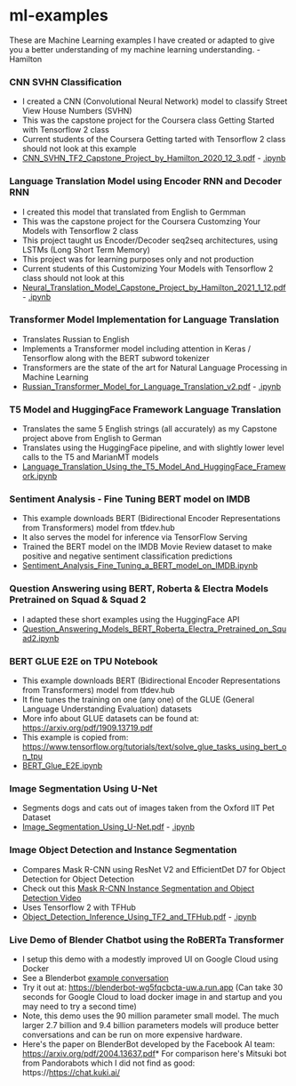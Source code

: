 # ml-examples
These are Machine Learning examples I have created or adapted to give you a better understanding of my machine learning understanding. - Hamilton

### CNN SVHN Classification
* I created a CNN (Convolutional Neural Network) model to classify Street View House Numbers (SVHN)
* This was the capstone project for the Coursera class Getting Started with Tensorflow 2 class 
* Current students of the Coursera Getting tarted with Tensorflow 2 class should not look at this example 
* [CNN_SVHN_TF2_Capstone_Project_by_Hamilton_2020_12_3.pdf](CNN_SVHN_TF2_Capstone_Project_by_Hamilton_2020_12_3.pdf) \- [.ipynb](CNN_SVHN_TF2_Capstone_Project_by_Hamilton_2020_12_3.ipynb)

### Language Translation Model using Encoder RNN and Decoder RNN
* I created this model that translated from English to Germman
* This was the capstone project for the Coursera Customzing Your Models with Tensorflow 2 class 
* This project taught us Encoder/Decoder seq2seq architectures, using LSTMs (Long Short Term Memory)
* This project was for learning purposes only and not production
* Current students of this Customizing Your Models with Tensorflow 2 class should not look at this
* [Neural_Translation_Model_Capstone_Project_by_Hamilton_2021_1_12.pdf](Neural_Translation_Model_Capstone_Project_by_Hamilton_2021_1_12.pdf) \- [.ipynb](Neural_Translation_Model_Capstone_Project_by_Hamilton_2021_1_12.ipynb)

### Transformer Model Implementation for Language Translation
* Translates Russian to English 
* Implements a Transformer model including attention in Keras / Tensorflow along with the BERT subword tokenizer
* Transformers are the state of the art for Natural Language Processing in Machine Learning
* [Russian_Transformer_Model_for_Language_Translation_v2.pdf](Russian_Transformer_Model_for_Language_Translation_v2.pdf) \- [.ipynb](Russian_Transformer_Model_for_Language_Translation_v2.ipynb)

### T5 Model and HuggingFace Framework Language Translation
* Translates the same 5 English strings (all accurately) as my Capstone project above from English to German
* Translates using the HuggingFace pipeline, and with slightly lower level calls to the T5 and MarianMT models
* [Language_Translation_Using_the_T5_Model_And_HuggingFace_Framework.ipynb](Language_Translation_Using_the_T5_Model_And_HuggingFace_Framework.ipynb) 

### Sentiment Analysis - Fine Tuning BERT model on IMDB
* This example downloads BERT (Bidirectional Encoder Representations from Transformers) model from tfdev.hub
* It also serves the model for inference via TensorFlow Serving
* Trained the BERT model on the IMDB Movie Review dataset to make positive and negative sentiment classification predictions
* [Sentiment_Analysis_Fine_Tuning_a_BERT_model_on_IMDB.ipynb](Sentiment_Analysis_Fine_Tuning_a_BERT_model_on_IMDB.ipynb)

### Question Answering using BERT, Roberta & Electra Models Pretrained on Squad & Squad 2
* I adapted these short examples using the HuggingFace API
* [Question_Answering_Models_BERT_Roberta_Electra_Pretrained_on_Squad2.ipynb](Question_Answering_Models_BERT_Roberta_Electra_Pretrained_on_Squad2.ipynb)

### BERT GLUE E2E on TPU Notebook
* This example downloads BERT (Bidirectional Encoder Representations from Transformers) model from tfdev.hub
* It fine tunes the training on one (any one) of the GLUE (General Language Understanding Evaluation) datasets
* More info about GLUE datasets can be found at: https://arxiv.org/pdf/1909.13719.pdf
* This example is copied from: https://www.tensorflow.org/tutorials/text/solve_glue_tasks_using_bert_on_tpu
* [BERT_Glue_E2E.ipynb](BERT_Glue_E2E.ipynb)

### Image Segmentation Using U-Net
* Segments dogs and cats out of images taken from the Oxford IIT Pet Dataset
* [Image_Segmentation_Using_U-Net.pdf](Image_Segmentation_Using_U-Net.pdf) - [.ipynb](Image_Segmentation_Using_U-Net.ipynb)

### Image Object Detection and Instance Segmentation 
* Compares Mask R-CNN using ResNet V2 and EfficientDet D7 for Object Detection for Object Detection
* Check out this [Mask R-CNN Instance Segmentation and Object Detection Video](https://drive.google.com/file/d/1M9OqeQGM_KzHUGdlOYmcDup-jh0N-Zms/view?usp=sharing)
* Uses Tensorflow 2 with TFHub
* [Object_Detection_Inference_Using_TF2_and_TFHub.pdf](Object_Detection_Inference_Using_TF2_and_TFHub.pdf) - [.ipynb](Object_Detection_Inference_Using_TF2_and_TFHub.ipynb)

### Live Demo of Blender Chatbot using the RoBERTa Transformer
* I setup this demo with a modestly improved UI on Google Cloud using Docker
* See a Blenderbot [example conversation](sample-blender-conversation.png)
* Try it out at: https://blenderbot-wg5fqcbcta-uw.a.run.app (Can take 30 seconds for Google Cloud to load docker image in and startup and you may need to try a second time) 
* Note, this demo uses the 90 million parameter small model. The much larger 2.7 billion and 9.4 billion parameters models will produce better conversations and can be run on more expensive hardware.
* Here's the paper on BlenderBot developed by the Facebook AI team: https://arxiv.org/pdf/2004.13637.pdf* For comparison here's Mitsuki bot from Pandorabots which I did not find as good: https://https://chat.kuki.ai/
